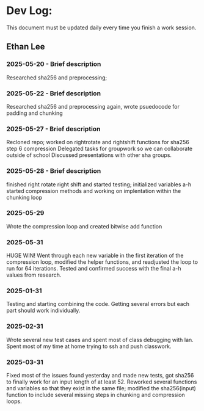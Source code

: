 # Dev Log:

This document must be updated daily every time you finish a work session.

## Ethan Lee
### 2025-05-20 - Brief description
Researched sha256 and preprocessing; 
### 2025-05-22 - Brief description
Researched sha256 and preprocessing again, wrote psuedocode for padding and chunking
### 2025-05-27 - Brief description
Recloned repo; worked on rightrotate and rightshift functions for sha256 step 6 compression
Delegated tasks for groupwork so we can collaborate outside of school
Discussed presentations with other sha groups.

### 2025-05-28 - Brief description
finished right rotate right shift and started testing; initialized variables a-h
started compression methods and working on implentation within the chunking loop
### 2025-05-29 
Wrote the compression loop and created bitwise add function
### 2025-05-31
HUGE WIN! Went through each new variable in the first iteration of the compression loop, modified the helper functions, and readjusted the loop to run for 64 iterations. Tested and confirmed success with the final a-h values from research.
### 2025-01-31
Testing and starting combining the code. Getting several errors but each part should work individually. 
### 2025-02-31
Wrote several new test cases and spent most of class debugging with Ian. Spent most of my time at home trying to ssh and push classwork. 
### 2025-03-31
Fixed most of the issues found yesterday and made new tests, got sha256 to finally work for an input length of at least 52. Reworked several functions and variables so that they exist in the same file; modified the sha256(input) function to include several missing steps in chunking and compression loops.
